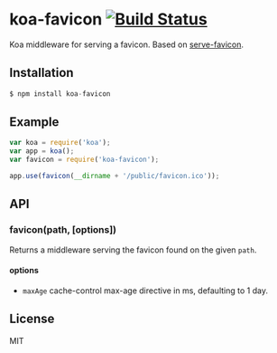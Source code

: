 # koa-favicon [![Build Status](https://travis-ci.org/koajs/favicon.svg)](https://travis-ci.org/koajs/favicon)

 Koa middleware for serving a favicon. Based on [serve-favicon](https://github.com/expressjs/serve-favicon).

## Installation

```js
$ npm install koa-favicon
```

## Example

```js
var koa = require('koa');
var app = koa();
var favicon = require('koa-favicon');

app.use(favicon(__dirname + '/public/favicon.ico'));
```

## API

### favicon(path, [options])

Returns a middleware serving the favicon found on the given `path`.

#### options

- `maxAge` cache-control max-age directive in ms, defaulting to 1 day.

## License

  MIT
